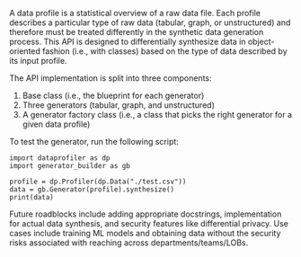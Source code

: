 A data profile is a statistical overview of a raw data file. Each profile describes a particular type of raw data (tabular, graph, or unstructured) and therefore must be treated differently in the synthetic data generation process. This API is designed to differentially synthesize data in object-oriented fashion (i.e., with classes) based on the type of data described by its input profile.

The API implementation is split into three components:
  1) Base class (i.e., the blueprint for each generator)
  2) Three generators (tabular, graph, and unstructured)
  3) A generator factory class (i.e., a class that picks the right generator for a given data profile)


To test the generator, run the following script:

```
import dataprofiler as dp
import generator_builder as gb

profile = dp.Profiler(dp.Data("./test.csv"))
data = gb.Generator(profile).synthesize()
print(data)
```

Future roadblocks include adding appropriate docstrings, implementation for actual data synthesis, and security features like differential privacy. Use cases include training ML models and obtaining data without the security risks associated with reaching across departments/teams/LOBs.
